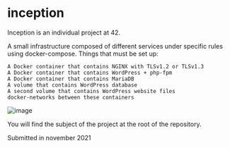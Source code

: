 # inception

Inception is an individual project at 42.

A small infrastructure composed of different services under specific rules using docker-compose.
Things that must be set up:

    A Docker container that contains NGINX with TLSv1.2 or TLSv1.3
    A Docker container that contains WordPress + php-fpm
    A Docker container that contains MariaDB
    A volume that contains WordPress database
    A second volume that contains WordPress website files
    docker-networks between these containers

![image](https://user-images.githubusercontent.com/71769427/147575494-6e5b42d7-057c-40b6-a5f9-98ca19352ea7.png)

You will find the subject of the project at the root of the repository.

Submitted in november 2021
